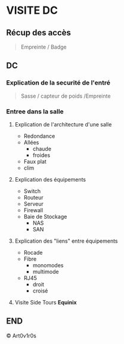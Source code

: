# VISITE DC #

## Récup des accès
> Empreinte / Badge

## DC

### Explication de la securité de l'entré
> Sasse / capteur de poids /Empreinte

### Entree dans la salle

1. Explication de l'architecture d'une salle
    * Redondance
    * Allées
        * chaude
        * froides
    * Faux plat
    * clim

2. Explication des équipements
    * Switch
    * Routeur
    * Serveur
    * Firewall
    * Baie de Stockage
        * NAS
        * SAN

3. Explication des "liens" entre équipements
    * Rocade
    * Fibre
        * monomodes
        * multimode
    * RJ45
        * droit
        * croisé

4. Visite Side Tours **Equinix**

## END

&copy; Art0v1r0s